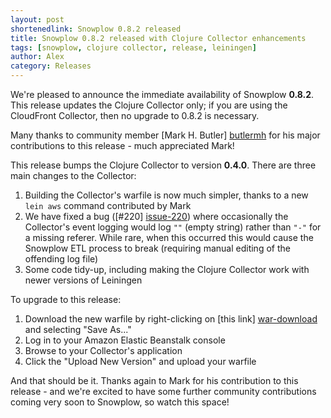 ```yaml
---
layout: post
shortenedlink: Snowplow 0.8.2 released
title: Snowplow 0.8.2 released with Clojure Collector enhancements
tags: [snowplow, clojure collector, release, leiningen]
author: Alex
category: Releases
---
```


We're pleased to announce the immediate availability of Snowplow **0.8.2**. This release updates the Clojure Collector only; if you are using the CloudFront Collector, then no upgrade to 0.8.2 is necessary.

Many thanks to community member [Mark H. Butler] [butlermh] for his major contributions to this release - much appreciated Mark!

This release bumps the Clojure Collector to version **0.4.0**. There are three main changes to the Collector:

1. Building the Collector's warfile is now much simpler, thanks to a new `lein aws` command contributed by Mark
2. We have fixed a bug ([#220] [issue-220]) where occasionally the Collector's event logging would log `""` (empty string) rather than `"-"` for a missing referer. While rare, when this occurred this would cause the Snowplow ETL process to break (requiring manual editing of the offending log file)
3. Some code tidy-up, including making the Clojure Collector work with newer versions of Leiningen

To upgrade to this release:

1. Download the new warfile by right-clicking on [this link] [war-download] and selecting "Save As..."
2. Log in to your Amazon Elastic Beanstalk console
3. Browse to your Collector's application
4. Click the "Upload New Version" and upload your warfile
 
And that should be it. Thanks again to Mark for his contribution to this release - and we're excited to have some further community contributions coming very soon to Snowplow, so watch this space!

[butlermh]: https://github.com/butlermh
[issue-220]: https://github.com/snowplow/snowplow/issues/220
[war-download]: http://s3-eu-west-1.amazonaws.com/snowplow-hosted-assets/2-collectors/clojure-collector/clojure-collector-0.4.0-standalone.war